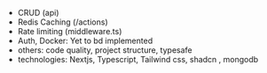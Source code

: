- CRUD (api)
- Redis Caching (/actions)
- Rate limiting (middleware.ts)
- Auth, Docker: Yet to bd implemented 
- others: code quality, project structure, typesafe
- technologies: Nextjs, Typescript, Tailwind css, shadcn , mongodb
